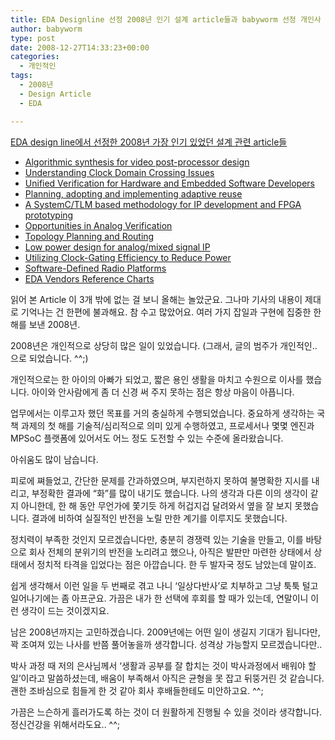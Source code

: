 ```yaml
---
title: EDA Designline 선정 2008년 인기 설계 article들과 babyworm 선정 개인사
author: babyworm
type: post
date: 2008-12-27T14:33:23+00:00
categories:
  - 개인적인
tags:
  - 2008년
  - Design Article
  - EDA

---
```

[EDA design line에서 선정한 2008년 가장 인기 있었던 설계 관련 article들][1]

- <a href="http://www.edadesignline.com/howto/212300376">Algorithmic synthesis for video post-processor design</a>
- <a href="http://www.edadesignline.com/howto/205201913">Understanding Clock Domain Crossing Issues</a>
- <a href="http://www.edadesignline.com/howto/212200519">Unified Verification for Hardware and Embedded Software Developers</a>
- <a href="http://www.edadesignline.com/howto/212500695">Planning, adopting and implementing adaptive reuse</a>
- <a href="http://www.edadesignline.com/howto/esl/212000064">A SystemC/TLM based methodology for IP development and FPGA prototyping</a>
- <a href="http://www.edadesignline.com/howto/analogmixedsignal/211600976">Opportunities in Analog Verification</a>
-    <a href="http://www.edadesignline.com/howto/boardleveldesign/201201722">Topology Planning and Routing</a>
-    <a href="http://www.edadesignline.com/howto/analogmixedsignal/208801508">Low power design for analog/mixed signal IP</a>
-    <a href="http://www.edadesignline.com/howto/205800151">Utilizing Clock-Gating Efficiency to Reduce Power</a>
-    <a href="http://www.edadesignline.com/howto/esl/206905299">Software-Defined Radio Platforms</a>
-    <a href="http://www.edadesignline.com/products/208401054">EDA Vendors Reference Charts</a>

읽어 본 Article 이 3개 밖에 없는 걸 보니 올해는 놀았군요. 그나마 기사의 내용이 제대로 기억나는 건 한편에 불과해요. 참 수고 많았어요. 여러 가지 잡일과 구현에 집중한 한 해를 보낸 2008년.

2008년은 개인적으로 상당히 많은 일이 있었습니다. (그래서, 글의 범주가 개인적인.. 으로 되었습니다. ^^;)

개인적으로는 한 아이의 아빠가 되었고, 짧은 용인 생활을 마치고 수원으로 이사를 했습니다. 아이와 안사람에게 좀 더 신경 써 주지 못하는 점은 항상 마음이 아픕니다.

업무에서는 이루고자 했던 목표를 거의 충실하게 수행되었습니다. 중요하게 생각하는 국책 과제의 첫 해를 기술적/심리적으로 의미 있게 수행하였고, 프로세서나 몇몇 엔진과 MPSoC 플랫폼에 있어서도 어느 정도 도전할 수 있는 수준에 올라왔습니다.

아쉬움도 많이 남습니다.

피로에 쪄들었고, 간단한 문제를 간과하였으며, 부지런하지 못하여 불명확한 지시를 내리고, 부정확한 결과에 &#8220;화&#8221;를 많이 내기도 했습니다. 나의 생각과 다른 이의 생각이 같지 아니한데, 한 해 동안 무언가에 쫓기듯 하게 허겁지겁 달려와서 옆을 잘 보지 못했습니다. 결과에 비하여 실질적인 반전을 노릴 만한 계기를 이루지도 못했습니다.

정치력이 부족한 것인지 모르겠습니다만, 충분히 경쟁력 있는 기술을 만들고, 이를 바탕으로 회사 전체의 분위기의 반전을 노리려고 했으나, 아직은 발판만 마련한 상태에서 상태에서 정치적 타격을 입었다는 점은 아깝습니다. 한 두 발자국 정도 남았는데 말이죠.

쉽게 생각해서 이런 일을 두 번째로 겪고 나니 &#8216;일상다반사&#8217;로 치부하고 그냥 툭툭 털고 일어나기에는 좀 아프군요. 가끔은 내가 한 선택에 후회를 할 때가 있는데, 연말이니 이런 생각이 드는 것이겠지요.

남은 2008년까지는 고민하겠습니다. 2009년에는 어떤 일이 생길지 기대가 됩니다만, 꽉 조여져 있는 나사를 반쯤 풀어놓을까 생각합니다. 성격상 가능할지 모르겠습니다만..

박사 과정 때 저의 은사님께서 &#8216;생활과 공부를 잘 합치는 것이 박사과정에서 배워야 할 일&#8217;이라고 말씀하셨는데, 배움이 부족해서 아직은 균형을 못 잡고 뒤뚱거린 것 같습니다. 괜한 조바심으로 힘들게 한 것 같아 회사 후배들한테도 미안하고요. ^^;

가끔은 느슨하게 흘러가도록 하는 것이 더 원활하게 진행될 수 있을 것이라 생각합니다. 정신건강을 위해서라도요.. ^^;

 [1]: http://www.edadesignline.com/212501821?cid=RSSfeed_EDAdesignline_edadlALL
